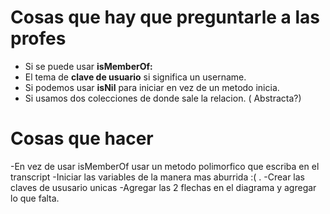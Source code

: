# Cosas que hay que preguntarle a las profes
- Si se puede usar **isMemberOf:**
- El tema de **clave de usuario** si significa un username.
- Si podemos usar **isNil** para iniciar en vez de un metodo inicia.
- Si usamos dos colecciones de donde sale la relacion. ( Abstracta?) 
# Cosas que hacer
-En vez de usar isMemberOf usar un metodo polimorfico que escriba en el transcript
-Iniciar las variables de la manera mas aburrida :( .
-Crear las claves de ususario unicas
-Agregar las 2 flechas en el diagrama y agregar lo que falta.
